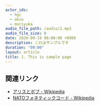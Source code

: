 ```yaml
---
actor_ids:
  - hgc
  - akio
  - moriyuka
audio_file_path: /audio/1.mp3
audio_file_size: 0
date: 2020-09-19 00:00:00 +0900
description: これはサンプルです
duration: "00:00"
layout: article
title: 1. This is sample page
---
```


## 関連リンク

- [アリスとボブ - Wikipedia](https://ja.wikipedia.org/wiki/%E3%82%A2%E3%83%AA%E3%82%B9%E3%81%A8%E3%83%9C%E3%83%96)
- [NATOフォネティックコード - Wikipedia](https://ja.wikipedia.org/wiki/NATO%E3%83%95%E3%82%A9%E3%83%8D%E3%83%86%E3%82%A3%E3%83%83%E3%82%AF%E3%82%B3%E3%83%BC%E3%83%89)
